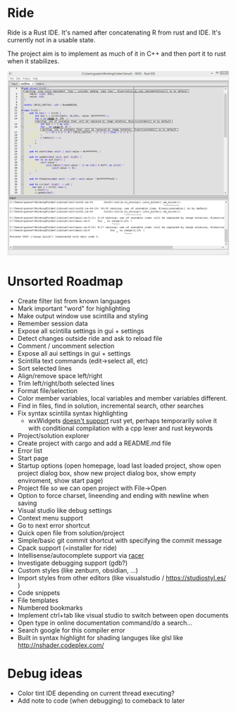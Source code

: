 # Ride
Ride is a Rust IDE. It's named after concatenating R from rust and IDE. It's currently not in a usable state.

The project aim is to implement as much of it in C++ and then port it to rust when it stabilizes.

![screenshot](screenshots/1.png)

# Unsorted Roadmap

* Create filter list from known languages
* Mark important "word" for highlighting
* Make output window use scintilla and styling
* Remember session data
* Expose all scintilla settings in gui + settings
* Detect changes outside ride and ask to reload file
* Comment / uncomment selection
* Expose all aui settings in gui + settings
* Scintilla text commands (edit->select all, etc)
* Sort selected lines
* Align/remove space left/right
* Trim left/right/both selected lines
* Format file/selection
* Color member variables, local variables and member variables different.
* Find in files, find in solution, incremental search, other searches
* Fix syntax scintilla syntax highlighting
	- wxWidgets [doesn't support](http://trac.wxwidgets.org/ticket/16776)  rust yet, perhaps temporarily solve it with conditional compilation with a cpp lexer and rust keywords
* Project/solution explorer
* Create project with cargo and add a README.md file
* Error list
* Start page
* Startup options (open homepage, load last loaded project, show open project dialog box, show new project dialog box, show empty enviroment, show start page)
* Project file so we can open project with File->Open
* Option to force charset, lineending and ending with newline when saving
* Visual studio like debug settings
* Context menu support
* Go to next error shortcut
* Quick open file from solution/project
* Simple/basic git commit shortcut with specifying the commit message
* Cpack support (=installer for ride)
* Intellisense/autocomplete support via [racer](https://github.com/phildawes/racer)
* Investigate debugging support (gdb?)
* Custom styles (like zenburn, obsidian, ...)
* Import styles from other editors (like visualstudio / https://studiostyl.es/ )
* Code snippets
* File templates
* Numbered bookmarks
* Implement ctrl+tab like visual studio to switch between open documents
* Open type in online documentation command/do a search...
* Search google for this compiler error
* Built in syntax highlight for shading languges like glsl like http://nshader.codeplex.com/

# Debug ideas

- Color tint IDE depending on current thread executing?
- Add note to code (when debugging) to comeback to later
